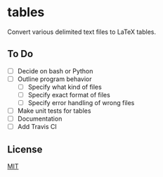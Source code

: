 # tables

Convert various delimited text files to LaTeX tables.

## To Do

- [ ] Decide on bash or Python
- [ ] Outline program behavior
    - [ ] Specify what kind of files
    - [ ] Specify exact format of files
    - [ ] Specify error handling of wrong files
- [ ] Make unit tests for tables
- [ ] Documentation
- [ ] Add Travis CI

## License

[MIT](LICENSE)
